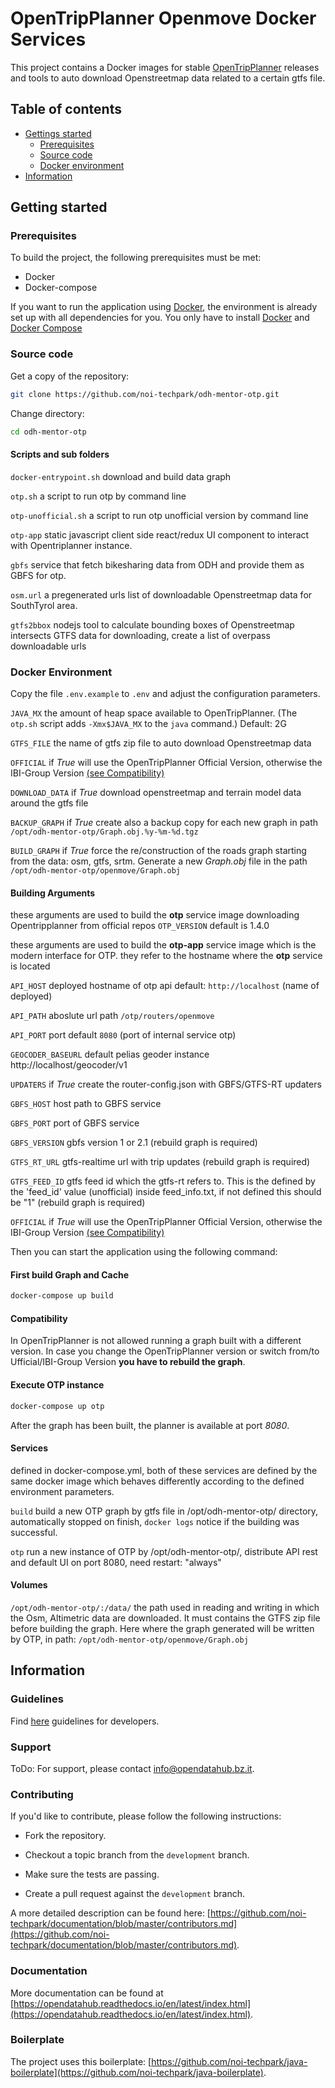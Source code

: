 
# OpenTripPlanner Openmove Docker Services

This project contains a Docker images for stable [OpenTripPlanner](http://opentripplanner.org) releases and tools to auto download Openstreetmap data related to a certain gtfs file.

## Table of contents

- [Gettings started](#getting-started)
  - [Prerequisites](#prerequisites)
  - [Source code](#source-code)
  - [Docker environment](#docker)
- [Information](#information)

## Getting started

### Prerequisites

To build the project, the following prerequisites must be met:

- Docker
- Docker-compose

If you want to run the application using [Docker](https://www.docker.com/), the environment is already set up with all dependencies for you. You only have to install [Docker](https://www.docker.com/) and [Docker Compose](https://docs.docker.com/compose/)

### Source code

Get a copy of the repository:

```bash
git clone https://github.com/noi-techpark/odh-mentor-otp.git
```

Change directory:

```bash
cd odh-mentor-otp
```

#### Scripts and sub folders

```docker-entrypoint.sh``` download and build data graph

```otp.sh``` a script to run otp by command line

```otp-unofficial.sh``` a script to run otp unofficial version by command line

```otp-app``` static javascript client side react/redux UI component to interact with Opentriplanner instance.

```gbfs``` service that fetch bikesharing data from ODH and provide them as GBFS for otp.

```osm.url``` a pregenerated urls list of downloadable Openstreetmap data for SouthTyrol area.

```gtfs2bbox``` nodejs tool to calculate bounding boxes of Openstreetmap intersects GTFS data for downloading, create a list of overpass downloadable urls

### Docker Environment

Copy the file `.env.example` to `.env` and adjust the configuration parameters.

```JAVA_MX``` the amount of heap space available to OpenTripPlanner. (The `otp.sh` script adds `-Xmx$JAVA_MX` to the `java` command.) Default: 2G

```GTFS_FILE``` the name of gtfs zip file to auto download Openstreetmap data

```OFFICIAL``` if *True* will use the OpenTripPlanner Official Version, otherwise the IBI-Group Version [(see Compatibility)](#compatibility)

```DOWNLOAD_DATA``` if *True* download openstreetmap and terrain model data around the gtfs file

```BACKUP_GRAPH``` if *True* create also a backup copy for each new graph in path ```/opt/odh-mentor-otp/Graph.obj.%y-%m-%d.tgz```

```BUILD_GRAPH``` if *True* force the re/construction of the roads graph starting from the data: osm, gtfs, srtm.
	Generate a new *Graph.obj* file in the path ```/opt/odh-mentor-otp/openmove/Graph.obj```

#### Building Arguments

these arguments are used to build the **otp** service image downloading Opentripplanner from official repos
```OTP_VERSION``` default is 1.4.0

these arguments are used to build the **otp-app** service image which is the modern interface for OTP.
they refer to the hostname where the **otp** service is located

```API_HOST``` deployed hostname of otp api default: ```http://localhost``` (name of deployed)

```API_PATH``` aboslute url path ```/otp/routers/openmove```

```API_PORT``` port default ```8080``` (port of internal service otp)

```GEOCODER_BASEURL``` default pelias geoder instance http://localhost/geocoder/v1

```UPDATERS``` if *True* create the router-config.json with GBFS/GTFS-RT updaters

```GBFS_HOST``` host path to GBFS service

```GBFS_PORT``` port of GBFS service

```GBFS_VERSION``` gbfs version 1 or 2.1 (rebuild graph is required)

```GTFS_RT_URL``` gtfs-realtime url with trip updates (rebuild graph is required)

```GTFS_FEED_ID``` gtfs feed id which the gtfs-rt refers to. This is the defined by the  'feed_id' value (unofficial) inside feed_info.txt, if not defined this should be "1" (rebuild graph is required)

```OFFICIAL``` if *True* will use the OpenTripPlanner Official Version, otherwise the IBI-Group Version [(see Compatibility)](#compatibility)


Then you can start the application using the following command:

#### First build Graph and Cache

```bash
docker-compose up build
```

#### Compatibility

In OpenTripPlanner is not allowed running a graph built with a different version.
In case you change the OpenTripPlanner version or switch from/to Ufficial/IBI-Group Version **you have to rebuild the graph**.  

#### Execute OTP instance

```bash
docker-compose up otp
```
After the graph has been built, the planner is available at port *8080*.


#### Services

defined in docker-compose.yml, both of these services are defined by the same docker image which behaves differently according to the defined environment parameters.

```build``` build a new OTP graph by gtfs file in /opt/odh-mentor-otp/ directory, automatically stopped on finish, ```docker logs``` notice if the building was successful.

```otp``` run a new instance of OTP by /opt/odh-mentor-otp/, distribute API rest and default UI on port 8080, need restart: "always"

#### Volumes

```/opt/odh-mentor-otp/:/data/``` the path used in reading and writing in which the Osm, Altimetric data are downloaded. It must contains the GTFS zip file before building the graph. Here where the graph generated will be written by OTP, in path:
```/opt/odh-mentor-otp/openmove/Graph.obj```

## Information

### Guidelines

Find [here](https://opendatahub.readthedocs.io/en/latest/guidelines.html) guidelines for developers.

### Support

ToDo: For support, please contact [info@opendatahub.bz.it](mailto:info@opendatahub.bz.it).

### Contributing

If you'd like to contribute, please follow the following instructions:

- Fork the repository.

- Checkout a topic branch from the `development` branch.

- Make sure the tests are passing.

- Create a pull request against the `development` branch.

A more detailed description can be found here: [https://github.com/noi-techpark/documentation/blob/master/contributors.md](https://github.com/noi-techpark/documentation/blob/master/contributors.md).

### Documentation

More documentation can be found at [https://opendatahub.readthedocs.io/en/latest/index.html](https://opendatahub.readthedocs.io/en/latest/index.html).

### Boilerplate

The project uses this boilerplate: [https://github.com/noi-techpark/java-boilerplate](https://github.com/noi-techpark/java-boilerplate).
